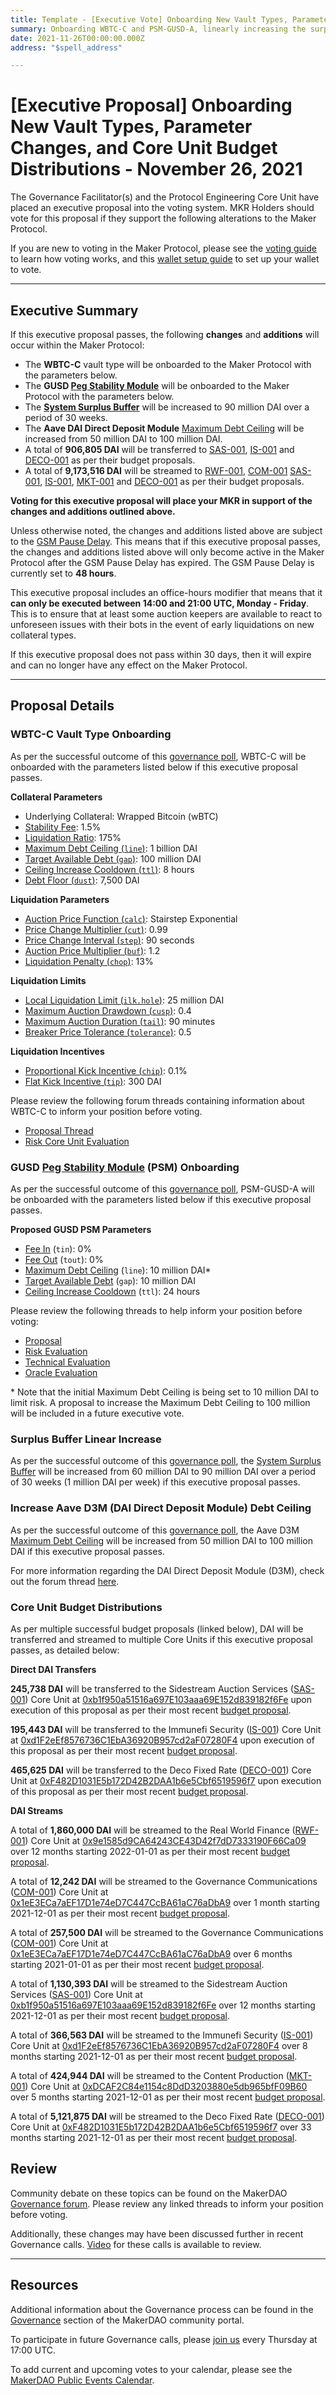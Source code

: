 ```yaml
---
title: Template - [Executive Vote] Onboarding New Vault Types, Parameter Changes, and Core Unit Budget Distributions - November 26, 2021
summary: Onboarding WBTC-C and PSM-GUSD-A, linearly increasing the surplus buffer, increasing D3M Debt Ceiling, and distributing Core Unit Budgets.
date: 2021-11-26T00:00:00.000Z
address: "$spell_address"

---
```

# [Executive Proposal] Onboarding New Vault Types, Parameter Changes, and Core Unit Budget Distributions - November 26, 2021

The Governance Facilitator(s) and the Protocol Engineering Core Unit have placed an executive proposal into the voting system. MKR Holders should vote for this proposal if they support the following alterations to the Maker Protocol.

If you are new to voting in the Maker Protocol, please see the [voting guide](https://community-development.makerdao.com/en/learn/governance/how-voting-works/) to learn how voting works, and this [wallet setup guide](https://community-development.makerdao.com/en/learn/governance/voting-setup/) to set up your wallet to vote.

---

## Executive Summary

If this executive proposal passes, the following **changes** and **additions** will occur within the Maker Protocol:
- The **WBTC-C** vault type will be onboarded to the Maker Protocol with the parameters below.
- The **GUSD [Peg Stability Module](https://makerdao.world/en/learn/governance/module-psm)** will be onboarded to the Maker Protocol with the parameters below.
- The **[System Surplus Buffer](https://makerdao.world/en/learn/governance/param-system-surplus-buffer)** will be increased to 90 million DAI over a period of 30 weeks.
- The **Aave DAI Direct Deposit Module** [Maximum Debt Ceiling](https://makerdao.world/en/learn/governance/module-dciam) will be increased from 50 million DAI to 100 million DAI.
- A total of **906,805 DAI** will be transferred to [SAS-001](https://mips.makerdao.com/mips/details/MIP39c2SP25), [IS-001](https://mips.makerdao.com/mips/details/MIP39c2SP24) and [DECO-001](https://mips.makerdao.com/mips/details/MIP39c2SP23) as per their budget proposals.
- A total of **9,173,516 DAI** will be streamed to [RWF-001](https://mips.makerdao.com/mips/details/MIP39c2SP1), [COM-001](https://mips.makerdao.com/mips/details/MIP39c2SP8) [SAS-001](https://mips.makerdao.com/mips/details/MIP39c2SP25), [IS-001](https://mips.makerdao.com/mips/details/MIP39c2SP24), [MKT-001](https://mips.makerdao.com/mips/details/MIP39c2SP5) and [DECO-001](https://mips.makerdao.com/mips/details/MIP39c2SP23) as per their budget proposals.


**Voting for this executive proposal will place your MKR in support of the changes and additions outlined above.**

Unless otherwise noted, the changes and additions listed above are subject to the [GSM Pause Delay](https://community-development.makerdao.com/en/learn/governance/param-gsm-pause-delay). This means that if this executive proposal passes, the changes and additions listed above will only become active in the Maker Protocol after the GSM Pause Delay has expired. The GSM Pause Delay is currently set to **48 hours**.

This executive proposal includes an office-hours modifier that means that it **can only be executed between 14:00 and 21:00 UTC, Monday - Friday**. This is to ensure that at least some auction keepers are available to react to unforeseen issues with their bots in the event of early liquidations on new collateral types.

If this executive proposal does not pass within 30 days, then it will expire and can no longer have any effect on the Maker Protocol.

---

## Proposal Details

### WBTC-C Vault Type Onboarding

As per the successful outcome of this [governance poll](https://vote.makerdao.com/polling/QmdVYMRo?network=mainnet#poll-detail), WBTC-C will be onboarded with the parameters listed below if this executive proposal passes.

**Collateral Parameters**

* Underlying Collateral: Wrapped Bitcoin (wBTC)
* [Stability Fee](https://community-development.makerdao.com/en/learn/governance/param-stability-fee): 1.5%
* [Liquidation Ratio](https://community-development.makerdao.com/en/learn/governance/param-liquidation-ratio): 175%
* [Maximum Debt Ceiling (`line`)](https://makerdao.world/en/learn/governance/module-dciam): 1 billion DAI
* [Target Available Debt (`gap`)](https://makerdao.world/en/learn/governance/module-dciam): 100 million DAI
* [Ceiling Increase Cooldown (`ttl`)](https://makerdao.world/en/learn/governance/module-dciam): 8 hours
* [Debt Floor (`dust`)](https://community-development.makerdao.com/en/learn/governance/param-debt-floor): 7,500 DAI

**Liquidation Parameters**

* [Auction Price Function (`calc`)](https://community-development.makerdao.com/en/learn/governance/param-auction-price-function): Stairstep Exponential
* [Price Change Multiplier (`cut`)](https://community-development.makerdao.com/en/learn/governance/param-auction-price-function): 0.99
* [Price Change Interval (`step`)](https://community-development.makerdao.com/en/learn/governance/param-auction-price-function): 90 seconds
* [Auction Price Multiplier (`buf`)](https://community-development.makerdao.com/en/learn/governance/param-auction-price-multiplier): 1.2
* [Liquidation Penalty (`chop`)](https://community-development.makerdao.com/en/learn/governance/param-liquidation-penalty): 13%

**Liquidation Limits**

* [Local Liquidation Limit (`ilk.hole`)](https://community-development.makerdao.com/en/learn/governance/param-local-liquidation-limit): 25 million DAI
* [Maximum Auction Drawdown (`cusp`)](https://community-development.makerdao.com/en/learn/governance/param-max-auction-drawdown): 0.4
* [Maximum Auction Duration (`tail`)](https://community-development.makerdao.com/en/learn/governance/param-max-auction-duration): 90 minutes
* [Breaker Price Tolerance (`tolerance`)](https://community-development.makerdao.com/en/learn/governance/param-breaker-price-tolerance): 0.5

**Liquidation Incentives**

* [Proportional Kick Incentive (`chip`)](https://community-development.makerdao.com/en/learn/governance/param-proportional-kick-incentive): 0.1%
* [Flat Kick Incentive (`tip`)](https://community-development.makerdao.com/en/learn/governance/param-flat-kick-incentive): 300 DAI

Please review the following forum threads containing information about WBTC-C to inform your position before voting.
* [Proposal Thread](https://forum.makerdao.com/t/signal-request-new-vault-type-for-wbtc-with-a-higher-lr/11579)
* [Risk Core Unit Evaluation](https://forum.makerdao.com/t/proposed-risk-parameters-for-WBTC-C-vault-type/11707)


### GUSD [Peg Stability Module](https://makerdao.world/en/learn/governance/module-psm) (PSM) Onboarding

As per the successful outcome of this [governance poll](https://vote.makerdao.com/polling/QmayeEjz?network=mainnet), PSM-GUSD-A will be onboarded with the parameters listed below if this executive proposal passes.

**Proposed GUSD PSM Parameters**

* [Fee In](https://makerdao.world/en/learn/governance/module-psm) (`tin`): 0%
* [Fee Out](https://makerdao.world/en/learn/governance/module-psm) (`tout`): 0%
* [Maximum Debt Ceiling](https://makerdao.world/en/learn/governance/module-dciam) (`line`): 10 million DAI\*
* [Target Available Debt](https://makerdao.world/en/learn/governance/module-dciam) (`gap`): 10 million DAI
* [Ceiling Increase Cooldown](https://makerdao.world/en/learn/governance/module-dciam) (`ttl`): 24 hours

Please review the following threads to help inform your position before voting:
* [Proposal](https://forum.makerdao.com/t/proposal-gusd-psm/11148)
* [Risk Evaluation](https://forum.makerdao.com/t/psm-gusd-a-collateral-onboarding-risk-evaluation/11559)
* [Technical Evaluation](https://forum.makerdao.com/t/gusd-erc20-token-smart-contract-technical-assessment/4603)
* [Oracle Evaluation](https://forum.makerdao.com/t/mip10c3-sp13-proposal-gusd-oracle-collateral-onboarding-oracle-assessment/4777)

\* Note that the initial Maximum Debt Ceiling is being set to 10 million DAI to limit risk. A proposal to increase the Maximum Debt Ceiling to 100 million will be included in a future executive vote.

### Surplus Buffer Linear Increase

As per the successful outcome of this [governance poll](https://vote.makerdao.com/polling/QmUqfZRv?network=mainnet#poll-detail), the [System Surplus Buffer](https://makerdao.world/en/learn/governance/param-system-surplus-buffer) will be increased from 60 million DAI to 90 million DAI over a period of 30 weeks (1 million DAI per week) if this executive proposal passes.

### Increase Aave D3M (DAI Direct Deposit Module) Debt Ceiling 

As per the successful outcome of this [governance poll](https://vote.makerdao.com/polling/QmZhvNu5?network=mainnet), the Aave D3M [Maximum Debt Ceiling](https://makerdao.world/en/learn/governance/module-dciam) will be increased from 50 million DAI to 100 million DAI if this executive proposal passes.

For more information regarding the DAI Direct Deposit Module (D3M), check out the forum thread [here](https://forum.makerdao.com/t/discussion-direct-deposit-dai-module-d3m/7357).

### Core Unit Budget Distributions

As per multiple successful budget proposals (linked below), DAI will be transferred and streamed to multiple Core Units if this executive proposal passes, as detailed below:

**Direct DAI Transfers**

**245,738 DAI** will be transferred to the Sidestream Auction Services ([SAS-001](https://mips.makerdao.com/mips/details/MIP39c2SP25)) Core Unit at [0xb1f950a51516a697E103aaa69E152d839182f6Fe](https://etherscan.io/address/0xb1f950a51516a697E103aaa69E152d839182f6Fe) upon execution of this proposal as per their  most recent [budget proposal](https://mips.makerdao.com/mips/details/MIP40c3SP43).  

**195,443 DAI** will be transferred to the Immunefi Security ([IS-001](https://mips.makerdao.com/mips/details/MIP39c2SP24)) Core Unit at [0xd1F2eEf8576736C1EbA36920B957cd2aF07280F4](https://etherscan.io/address/0xd1F2eEf8576736C1EbA36920B957cd2aF07280F4) upon execution of this proposal as per their  most recent [budget proposal](https://mips.makerdao.com/mips/details/MIP40c3SP42).  

**465,625 DAI** will be transferred to the Deco Fixed Rate ([DECO-001](https://mips.makerdao.com/mips/details/MIP39c2SP23)) Core Unit at [0xF482D1031E5b172D42B2DAA1b6e5Cbf6519596f7](https://etherscan.io/address/0xF482D1031E5b172D42B2DAA1b6e5Cbf6519596f7) upon execution of this proposal as per their  most recent [budget proposal](https://mips.makerdao.com/mips/details/MIP40c3SP35).  



**DAI Streams**

A total of **1,860,000 DAI** will be streamed to the Real World Finance ([RWF-001](https://mips.makerdao.com/mips/details/MIP39c2SP1)) Core Unit at [0x9e1585d9CA64243CE43D42f7dD7333190F66Ca09](https://etherscan.io/address/0x9e1585d9CA64243CE43D42f7dD7333190F66Ca09) over 12 months starting 2022-01-01 as per their most recent [budget proposal](https://mips.makerdao.com/mips/details/MIP40c3SP39).  

A total of **12,242 DAI** will be streamed to the Governance Communications ([COM-001](https://mips.makerdao.com/mips/details/MIP39c2SP8)) Core Unit at [0x1eE3ECa7aEF17D1e74eD7C447CcBA61aC76aDbA9](https://etherscan.io/address/0x1eE3ECa7aEF17D1e74eD7C447CcBA61aC76aDbA9) over 1 month starting 2021-12-01 as per their most recent [budget proposal](https://mips.makerdao.com/mips/details/MIP40c3SP40).  

A total of **257,500 DAI** will be streamed to the Governance Communications ([COM-001](https://mips.makerdao.com/mips/details/MIP39c2SP8)) Core Unit at [0x1eE3ECa7aEF17D1e74eD7C447CcBA61aC76aDbA9](https://etherscan.io/address/0x1eE3ECa7aEF17D1e74eD7C447CcBA61aC76aDbA9) over 6 months starting 2021-01-01 as per their most recent [budget proposal](https://mips.makerdao.com/mips/details/MIP40c3SP40).  

A total of **1,130,393 DAI** will be streamed to the Sidestream Auction Services ([SAS-001](https://mips.makerdao.com/mips/details/MIP39c2SP25)) Core Unit at [0xb1f950a51516a697E103aaa69E152d839182f6Fe](https://etherscan.io/address/0xb1f950a51516a697E103aaa69E152d839182f6Fe) over 12 months starting 2021-12-01 as per their most recent [budget proposal](https://mips.makerdao.com/mips/details/MIP40c3SP43).  

A total of **366,563 DAI** will be streamed to the Immunefi Security ([IS-001](https://mips.makerdao.com/mips/details/MIP39c2SP24)) Core Unit at [0xd1F2eEf8576736C1EbA36920B957cd2aF07280F4](https://etherscan.io/address/0xd1F2eEf8576736C1EbA36920B957cd2aF07280F4) over 8 months starting 2021-12-01 as per their most recent [budget proposal](https://mips.makerdao.com/mips/details/MIP40c3SP42).  

A total of **424,944 DAI** will be streamed to the Content Production ([MKT-001](https://mips.makerdao.com/mips/details/MIP39c2SP5)) Core Unit at [0xDCAF2C84e1154c8DdD3203880e5db965bfF09B60](https://etherscan.io/address/0xDCAF2C84e1154c8DdD3203880e5db965bfF09B60) over 5 months starting 2021-12-01 as per their most recent [budget proposal](https://mips.makerdao.com/mips/details/MIP40c3SP33).  

A total of **5,121,875 DAI** will be streamed to the Deco Fixed Rate ([DECO-001](https://mips.makerdao.com/mips/details/MIP39c2SP23)) Core Unit at [0xF482D1031E5b172D42B2DAA1b6e5Cbf6519596f7](https://etherscan.io/address/0xF482D1031E5b172D42B2DAA1b6e5Cbf6519596f7) over 33 months starting 2021-12-01 as per their most recent [budget proposal](https://mips.makerdao.com/mips/details/MIP40c3SP35).  

## Review

Community debate on these topics can be found on the MakerDAO [Governance forum](https://forum.makerdao.com/). Please review any linked threads to inform your position before voting.

Additionally, these changes may have been discussed further in recent Governance calls. [Video](https://www.youtube.com/playlist?list=PLLzkWCj8ywWNq5-90-Id6VPSsrk4OWVan) for these calls is available to review.

---

## Resources

Additional information about the Governance process can be found in the [Governance](https://community-development.makerdao.com/en/learn/governance) section of the MakerDAO community portal.

To participate in future Governance calls, please [join us](https://github.com/makerdao/community/tree/master/governance/governance-and-risk-meetings) every Thursday at 17:00 UTC.

To add current and upcoming votes to your calendar, please see the [MakerDAO Public Events Calendar](https://calendar.google.com/calendar/embed?src=makerdao.com_3efhm2ghipksegl009ktniomdk%40group.calendar.google.com&ctz=UTC&mode=week&showCalendars=0&showPrint=0).
